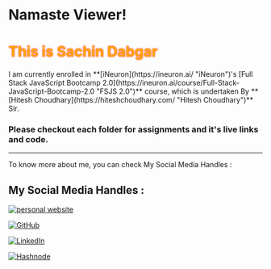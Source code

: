 # Namaste Viewer!

<h1 style="color:orange; text-shadow: 0 0 3px #FF0000">This is Sachin Dabgar</h1> I am currently enrolled in **[iNeuron](https://ineuron.ai/ "iNeuron")'s [Full Stack JavaScript Bootcamp 2.0](https://ineuron.ai/course/Full-Stack-JavaScript-Bootcamp-2.0 "FSJS 2.0")** course, which is undertaken By **[Hitesh Choudhary](https://hiteshchoudhary.com/ "Hitesh Choudhary")** Sir.

### Please checkout each folder for assignments and it's live links and code.

---

To know more about me, you can check My Social Media Handles :

## My Social Media Handles :

[![personal website](https://img.shields.io/website?down_color=lightgrey&down_message=Go%20To%20My%20Personal%20Website&up_color=white&up_message=Go%20To%20My%20Personal%20Website&url=https%3A%2F%2Fsachindabgar.netlify.app%2F)](https://sachindabgar.netlify.app/)

[![GitHub](https://img.shields.io/badge/github-Fork%20Me-%23121011.svg?style=for-the-badge&logo=github&logoColor=white)](https://github.com/Sachin-Dabgar)

[![LinkedIn](https://img.shields.io/badge/linkedin-Connect%20With%20Me-%230077B5.svg?style=for-the-badge&logo=linkedin&logoColor=white)](https://www.linkedin.com/in/sachin-dabgar-08b356179/)

[![Hashnode](https://img.shields.io/badge/Hashnode-Follow%20Me-2962FF?style=for-the-badge&logo=hashnode&logoColor=white)](https://hashnode.com/@sachin132520)
